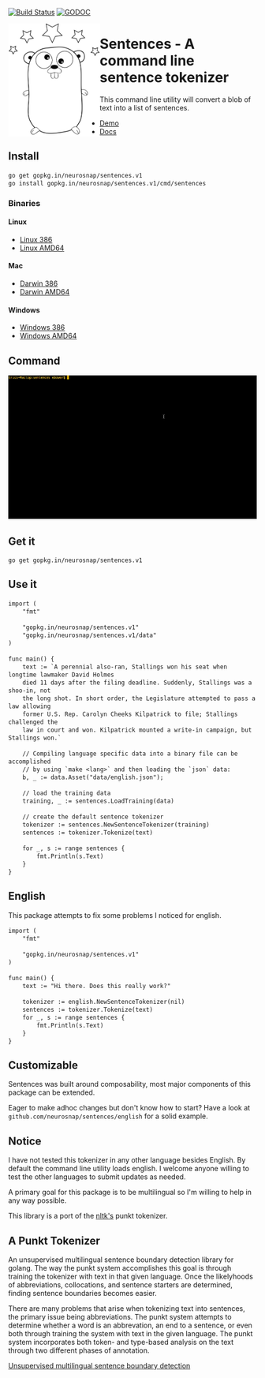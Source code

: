 [![Build Status](https://travis-ci.org/neurosnap/sentences.svg)](https://travis-ci.org/neurosnap/sentences)
[![GODOC](https://godoc.org/github.com/nathany/looper?status.svg)](https://godoc.org/gopkg.in/neurosnap/sentences.v1)

<a href="https://github.com/hackraft/gophericons"><img src="gopher.png" align="left" height="230"></a>

Sentences - A command line sentence tokenizer
=============================================

This command line utility will convert a blob of text into a list of sentences.

* [Demo](http://sentences.erock.io)
* [Docs](https://godoc.org/gopkg.in/neurosnap/sentences.v1)

Install
-------

```
go get gopkg.in/neurosnap/sentences.v1
go install gopkg.in/neurosnap/sentences.v1/cmd/sentences
```

### Binaries

#### Linux

* [Linux 386](https://s3-us-west-2.amazonaws.com/sentence-binaries/sentences_linux-386.tar.gz)
* [Linux AMD64](https://s3-us-west-2.amazonaws.com/sentence-binaries/sentences_linux-amd64.tar.gz)

#### Mac

* [Darwin 386](https://s3-us-west-2.amazonaws.com/sentence-binaries/sentences_darwin-386.tar.gz)
* [Darwin AMD64](https://s3-us-west-2.amazonaws.com/sentence-binaries/sentences_darwin-amd64.tar.gz)

#### Windows

* [Windows 386](https://s3-us-west-2.amazonaws.com/sentence-binaries/sentences_windows-386.tar.gz)
* [Windows AMD64](https://s3-us-west-2.amazonaws.com/sentence-binaries/sentences_windows-amd64.tar.gz)

Command
-------

![Command line](sentences.gif?raw=true)

Get it
------

```
go get gopkg.in/neurosnap/sentences.v1
```

Use it
------

```
import (
    "fmt"

    "gopkg.in/neurosnap/sentences.v1"
    "gopkg.in/neurosnap/sentences.v1/data"
)

func main() {
    text := `A perennial also-ran, Stallings won his seat when longtime lawmaker David Holmes
    died 11 days after the filing deadline. Suddenly, Stallings was a shoo-in, not
    the long shot. In short order, the Legislature attempted to pass a law allowing
    former U.S. Rep. Carolyn Cheeks Kilpatrick to file; Stallings challenged the
    law in court and won. Kilpatrick mounted a write-in campaign, but Stallings won.`

    // Compiling language specific data into a binary file can be accomplished
    // by using `make <lang>` and then loading the `json` data:
    b, _ := data.Asset("data/english.json");

    // load the training data
    training, _ := sentences.LoadTraining(data)

    // create the default sentence tokenizer
    tokenizer := sentences.NewSentenceTokenizer(training)
    sentences := tokenizer.Tokenize(text)

    for _, s := range sentences {
        fmt.Println(s.Text)
    }
}
```

English
-------

This package attempts to fix some problems I noticed for english.

```
import (
    "fmt"

    "gopkg.in/neurosnap/sentences.v1"
)

func main() {
    text := "Hi there. Does this really work?"

    tokenizer := english.NewSentenceTokenizer(nil)
    sentences := tokenizer.Tokenize(text)
    for _, s := range sentences {
        fmt.Println(s.Text)
    }
}
```

Customizable
------------

Sentences was built around composability, most major components of this package
can be extended.

Eager to make adhoc changes but don't know how to start?
Have a look at `github.com/neurosnap/sentences/english` for a solid example.

Notice
------

I have not tested this tokenizer in any other language besides English.  By default
the command line utility loads english. I welcome anyone willing to test the
other languages to submit updates as needed.

A primary goal for this package is to be multilingual so I'm willing to help in
any way possible.

This library is a port of the [nltk's](http://www.nltk.org) punkt tokenizer.

A Punkt Tokenizer
-----------------

An unsupervised multilingual sentence boundary detection library for golang.
The way the punkt system accomplishes this goal is through training the tokenizer
with text in that given language.  Once the likelyhoods of abbreviations, collocations,
and sentence starters are determined, finding sentence boundaries becomes easier.

There are many problems that arise when tokenizing text into sentences, the primary
issue being abbreviations.  The punkt system attempts to determine whether a  word
is an abbrevation, an end to a sentence, or even both through training the system with text
in the given language.  The punkt system incorporates both token- and type-based
analysis on the text through two different phases of annotation.

[Unsupervised multilingual sentence boundary detection](http://citeseerx.ist.psu.edu/viewdoc/download;jsessionid=BAE5C34E5C3B9DC60DFC4D93B85D8BB1?doi=10.1.1.85.5017&rep=rep1&type=pdf)

